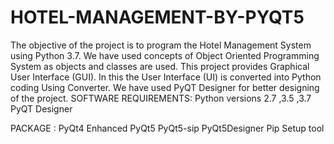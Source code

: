 # HOTEL-MANAGEMENT-BY-PYQT5
The objective of the project is to program the Hotel Management System using Python 3.7. We have used concepts of Object Oriented Programming System as objects and classes are used. This project provides Graphical User Interface (GUI). In this the User Interface (UI) is converted into Python coding Using Converter. We have used PyQT Designer for better designing of the project.
SOFTWARE REQUIREMENTS:
      Python versions 2.7 ,3.5 ,3.7
      PyQT Designer

 PACKAGE :
         PyQt4 Enhanced
         PyQt5
         PyQt5-sip
         PyQt5Designer
         Pip
         Setup tool
